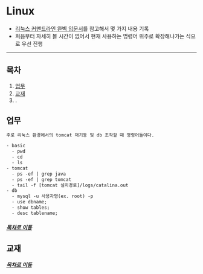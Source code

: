 Linux
=====
* [리눅스 커맨드라인 완벽 입문서](http://www.yes24.com/Product/Goods/8208026)를 참고해서 몇 가지 내용 기록
* 처음부터 자세히 볼 시간이 없어서 현재 사용하는 명령어 위주로 확장해나가는 식으로 우선 진행
- - -
## 목차
1. [업무](#업무)
2. [교재](#교재)
3. .

## 업무
```txt
주로 리눅스 환경에서의 tomcat 재기동 및 db 조작할 때 명령어들이다.

- basic
  - pwd
  - cd
  - ls
- tomcat
  - ps -ef | grep java
  - ps -ef | grep tomcat
  - tail -f [tomcat 설치경로]/logs/catalina.out
- db
  - mysql -u 사용자명(ex. root) -p
  - use dbname;
  - show tables;
  - desc tablename;

```


##### [목차로 이동](#목차)

## 교재



##### [목차로 이동](#목차)